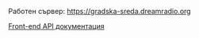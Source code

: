 Работен сървер:
https://gradska-sreda.dreamradio.org

[Front-end API документация](https://app.swaggerhub.com/apis-docs/vision-sofia/gradska-sreda-api-front-end/1.0.0)


